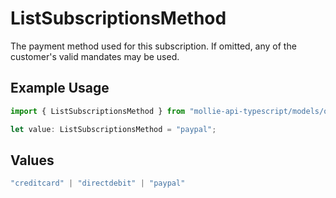 # ListSubscriptionsMethod

The payment method used for this subscription. If omitted, any of the customer's valid mandates may be used.

## Example Usage

```typescript
import { ListSubscriptionsMethod } from "mollie-api-typescript/models/operations";

let value: ListSubscriptionsMethod = "paypal";
```

## Values

```typescript
"creditcard" | "directdebit" | "paypal"
```